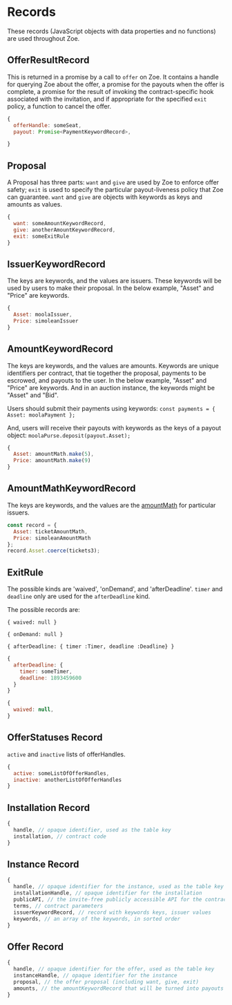 # Records

<Zoe-Version/>

These records (JavaScript objects with data properties and no
functions) are used throughout Zoe.

## OfferResultRecord

This is returned in a promise by a call to `offer` on Zoe. It contains 
a handle for querying Zoe about the offer, a promise for the payouts 
when the offer is complete, a promise for the result of invoking the contract-specific hook associated with the invitation, and if 
appropriate for the specified `exit` policy, a function to cancel 
the offer.

```js
{
  offerHandle: someSeat,
  payout: Promise<PaymentKeywordRecord>,

}
```
 
## Proposal

A Proposal has three parts: `want` and `give` are used
by Zoe to enforce offer safety; `exit` is used to specify
the particular payout-liveness policy that Zoe can guarantee.
`want` and `give` are objects with keywords as keys and amounts
as values. 

```js
{
  want: someAmountKeywordRecord,
  give: anotherAmountKeywordRecord,
  exit: someExitRule
}
```

## IssuerKeywordRecord

The keys are keywords, and the values are issuers. These keywords will
be used by users to make their proposal. In the below example, "Asset"
and "Price" are keywords.

```js
{
  Asset: moolaIssuer,
  Price: simoleanIssuer
}
```

## AmountKeywordRecord

The keys are keywords, and the values are amounts.
Keywords are unique identifiers per contract, that tie together
the proposal, payments to be escrowed, and payouts to the user.
In the below example, "Asset" and "Price" are keywords.
And in an auction instance, the keywords might be "Asset" and "Bid".

Users should submit their payments using keywords: `const payments = { Asset: moolaPayment };`

And, users will receive their payouts with keywords as the keys of a
payout object: `moolaPurse.deposit(payout.Asset);`

```js
{
  Asset: amountMath.make(5),
  Price: amountMath.make(9)
}
```

## AmountMathKeywordRecord

The keys are keywords, and the values are the [amountMath](/ertp/guide/amount-math.html) for
particular issuers.

```js
const record = {
  Asset: ticketAmountMath,
  Price: simoleanAmountMath
};
record.Asset.coerce(tickets3);

```

## ExitRule

The possible kinds are 'waived', 'onDemand', and 'afterDeadline'. `timer` and `deadline` only are used for the `afterDeadline` kind.

The possible records are:

`{ waived: null }`

`{ onDemand: null }`

`{ afterDeadline: { timer :Timer, deadline :Deadline} }`

```js
{
  afterDeadline: {
    timer: someTimer,
    deadline: 1893459600
  }
}

{
  waived: null,
}
```

## OfferStatuses Record

`active` and `inactive` lists of offerHandles.

```js
{
  active: someListOfOfferHandles,
  inactive: anotherListOfOfferHandles
}
```

## Installation Record
```js
{
  handle, // opaque identifier, used as the table key
  installation, // contract code
}
```

## Instance Record

```js
{ 
  handle, // opaque identifier for the instance, used as the table key
  installationHandle, // opaque identifier for the installation
  publicAPI, // the invite-free publicly accessible API for the contract
  terms, // contract parameters
  issuerKeywordRecord, // record with keywords keys, issuer values
  keywords, // an array of the keywords, in sorted order
}
```

## Offer Record
```js
{ 
  handle, // opaque identifier for the offer, used as the table key
  instanceHandle, // opaque identifier for the instance
  proposal, // the offer proposal (including want, give, exit)
  amounts, // the amountKeywordRecord that will be turned into payouts
}
```
